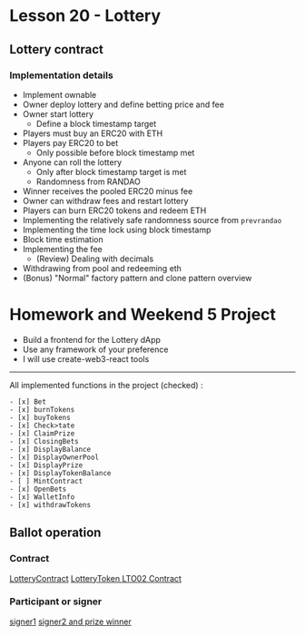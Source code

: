 # Lesson 20 - Lottery

## Lottery contract

### Implementation details

* Implement ownable
* Owner deploy lottery and define betting price and fee
* Owner start lottery
  * Define a block timestamp target
* Players must buy an ERC20 with ETH
* Players pay ERC20 to bet
  * Only possible before block timestamp met
* Anyone can roll the lottery
  * Only after block timestamp target is met
  * Randomness from RANDAO
* Winner receives the pooled ERC20 minus fee
* Owner can withdraw fees and restart lottery
* Players can burn ERC20 tokens and redeem ETH
* Implementing the relatively safe randomness source from `prevrandao`
* Implementing the time lock using block timestamp
* Block time estimation
* Implementing the fee
  * (Review) Dealing with decimals
* Withdrawing from pool and redeeming eth
* (Bonus) "Normal" factory pattern and clone pattern overview

# Homework and Weekend 5 Project

- Build a frontend for the Lottery dApp
- Use any framework of your preference
- I will use create-web3-react tools

---

All implemented functions in the project (checked) :

```
- [x] Bet
- [x] burnTokens
- [x] buyTokens
- [x] Check>tate
- [x] ClaimPrize
- [x] ClosingBets
- [x] DisplayBalance
- [x] DisplayOwnerPool
- [x] DisplayPrize
- [x] DisplayTokenBalance
- [ ] MintContract
- [x] OpenBets
- [x] WalletInfo
- [x] withdrawTokens 

```


## Ballot operation

### Contract
[LotteryContract](https://mumbai.polygonscan.com/address/0x183d89f2aa311c6ccce2383131d3946316b3ea4a)
[LotteryToken LTO02 Contract](https://mumbai.polygonscan.com/address/0x110661228fda5eacd86449c73719d19109b758b2)

### Participant or signer
[signer1](https://mumbai.polygonscan.com/address/0xc8e653ea3f2245c640506659180a3f2a2189afb3)
[signer2 and prize winner](https://mumbai.polygonscan.com/address/0x2471b1373f20f52e5ce6cd0d08b4ce56a75acc44)
